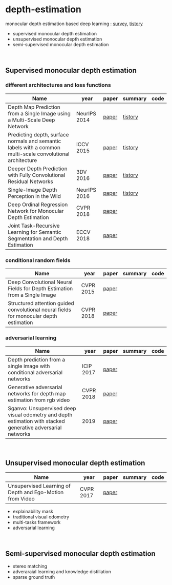 # depth-estimation
monocular depth estimation based deep learning : [survey](https://arxiv.org/pdf/2003.06620.pdf), [tistory](https://hey-stranger.tistory.com/309)
- supervised monocular depth estimation
- unsupervised monocular depth estimation
- semi-supervised monocular depth estimation
<br/>

## Supervised monocular depth estimation

### different architectures and loss functions

|Name|year|paper|summary|code|
|---|---|---|---|---|
|Depth Map Prediction from a Single Image using a Multi-Scale Deep Network|NeurIPS 2014|[paper](https://arxiv.org/pdf/1406.2283v1.pdf)|[tistory](https://hey-stranger.tistory.com/306)||
|Predicting depth, surface normals and semantic labels with a common multi-scale convolutional architecture|ICCV 2015|[paper](https://arxiv.org/pdf/1411.4734v4.pdf)|[tistory](https://hey-stranger.tistory.com/308)||
|Deeper Depth Prediction with Fully Convolutional Residual Networks|3DV 2016|[paper](https://arxiv.org/pdf/1606.00373v2.pdf)|[tistory](https://hey-stranger.tistory.com/310)||
|Single-Image Depth Perception in the Wild|NeurIPS 2016|[paper](https://arxiv.org/pdf/1604.03901v2.pdf)|[tistory](https://hey-stranger.tistory.com/311)||
|Deep Ordinal Regression Network for Monocular Depth Estimation |CVPR 2018|[paper](https://arxiv.org/pdf/1806.02446v1.pdf)|||
|Joint Task-Recursive Learning for Semantic Segmentation and Depth Estimation|ECCV 2018|[paper](https://openaccess.thecvf.com/content_ECCV_2018/papers/Zhenyu_Zhang_Joint_Task-Recursive_Learning_ECCV_2018_paper.pdf)|||


### conditional random fields

|Name|year|paper|summary|code|
|---|---|---|---|---|
|Deep Convolutional Neural Fields for Depth Estimation from a Single Image|CVPR 2015|[paper](https://arxiv.org/pdf/1411.6387.pdf)|||
|Structured attention guided convolutional neural fields for monocular depth estimation|CVPR 2018|[paper](https://arxiv.org/pdf/1803.11029v1.pdf)|||


### adversarial learning

|Name|year|paper|summary|code|
|---|---|---|---|---|
|Depth prediction from a single image with conditional adversarial networks|ICIP 2017|[paper](http://cvl.ewha.ac.kr/assets/conference/2017-ICIP-Jung.pdf)|||
|Generative adversarial networks for depth map estimation from rgb video|CVPR 2018|[paper](https://openaccess.thecvf.com/content_cvpr_2018_workshops/papers/w21/Lore_Generative_Adversarial_Networks_CVPR_2018_paper.pdf)|||
|Sganvo: Unsupervised deep visual odometry and depth estimation with stacked generative adversarial networks|2019|[paper](https://arxiv.org/pdf/1906.08889v1.pdf)|||


<br/>


## Unsupervised monocular depth estimation

|Name|year|paper|summary|code|
|---|---|---|---|---|
|Unsupervised Learning of Depth and Ego-Motion from Video|CVPR 2017|[paper](https://arxiv.org/pdf/1704.07813v2.pdf)|||

- explainability mask
- traditional visual odometry
- multi-tasks framework
- adversarial learning
<br/>


## Semi-supervised monocular depth estimation

- stereo matching
- adveraraial learning and knowledge distillation
- sparse ground truth
<br/>



